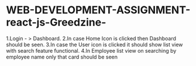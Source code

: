 # WEB-DEVELOPMENT-ASSIGNMENT-react-js-Greedzine-
1.Login - > Dashboard. 2.In case Home Icon is clicked then Dashboard should be seen. 3.In case the User icon is clicked it should show list view with search feature functional. 4.In Employee list view on searching by employee name only that card should be seen
